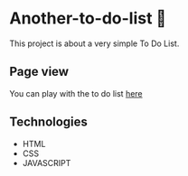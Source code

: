 # Another-to-do-list 📝

This project is about a very simple To Do List.

## Page view

You can play with the to do list [here](https://solturipe.github.io/another-to-do-list/)

## Technologies
- HTML
- CSS
- JAVASCRIPT
